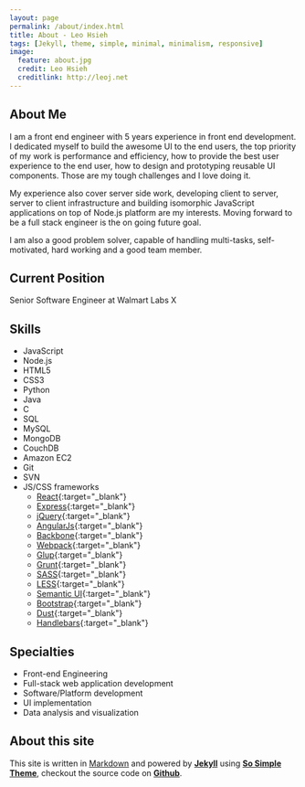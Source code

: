 ```yaml
---
layout: page
permalink: /about/index.html
title: About - Leo Hsieh
tags: [Jekyll, theme, simple, minimal, minimalism, responsive]
image:
  feature: about.jpg
  credit: Leo Hsieh
  creditlink: http://leoj.net
---
```


## About Me

I am a front end engineer with 5 years experience in front end development. I dedicated myself to build the awesome UI to the end users, the top priority of my work is performance and efficiency, how to provide the best user experience to the end user, how to design and prototyping reusable UI components. Those are my tough challenges and I love doing it.

My experience also cover server side work, developing client to server, server to client infrastructure and building isomorphic JavaScript applications on top of Node.js platform are my interests. Moving forward to be a full stack engineer is the on going future goal.

I am also a good problem solver, capable of handling multi-tasks, self-motivated, hard working and a good team member.

## Current Position

Senior Software Engineer at Walmart Labs
X

## Skills

* JavaScript
* Node.js
* HTML5
* CSS3
* Python
* Java
* C
* SQL
* MySQL
* MongoDB
* CouchDB
* Amazon EC2
* Git
* SVN
* JS/CSS frameworks
  * [React](http://facebook.github.io/react){:target="_blank"}
  * [Express](http://expressjs.com){:target="_blank"}
  * [jQuery](http://jquery.com){:target="_blank"}
  * [AngularJs](http://angularjs.org){:target="_blank"}
  * [Backbone](http://backbonejs.org){:target="_blank"}
  * [Webpack](http://webpack.github.io){:target="_blank"}
  * [Glup](http://gulpjs.com){:target="_blank"}
  * [Grunt](http://gruntjs.com){:target="_blank"}
  * [SASS](http://sass-lang.com){:target="_blank"}
  * [LESS](http://lesscss.org){:target="_blank"}
  * [Semantic UI](http://semantic-ui.com){:target="_blank"}
  * [Bootstrap](http://getbootstrap.com){:target="_blank"}
  * [Dust](http://linkedin.github.io/dustjs){:target="_blank"}
  * [Handlebars](http://handlebarsjs.com){:target="_blank"}

## Specialties

* Front-end Engineering
* Full-stack web application development
* Software/Platform development
* UI implementation
* Data analysis and visualization

## About this site

This site is written in [Markdown](http://daringfireball.net/projects/markdown) and powered by [**Jekyll**](http://jekyllrb.com) using [**So Simple Theme**](https://github.com/mmistakes/so-simple-theme), checkout the source code on [**Github**](http://github.com/LeoAJ/leoaj.github.com).
